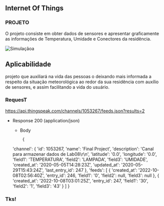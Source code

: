 

## Internet Of Things


### PROJETO

O projeto consiste em obter dados de sensores e apresentar graficamente as informações de Temperatura, Umidade e Conectores da residência.

![Simulaçãoa](https://user-images.githubusercontent.com/63813811/194684410-e9b8af83-f2b4-47ad-8d09-da22dfc13b7f.png)

## Aplicabilidade



projeto que auxiliará na vida das pessoas o deixando mais informada a respeito da situação meteorológica ao redor da sua residência com auxílio de sensores, e assim facilitando a vida do usuário.

### RequesT

 https://api.thingspeak.com/channels/1053267/feeds.json?results=2
  
+ Response 200 (application/json)

    + Body

           {
  'channel': {
    'id': 1053267,
    'name': 'Final Project',
    'description': 'Canal para armazenar dados de Lab08\r\n',
    'latitude': '0.0',
    'longitude': '0.0',
    'field1': 'TEMPERATURA',
    'field2': 'LAMPADA',
    'field3': 'UMIDADE',
    'created_at': '2020-05-05T14:28:23Z',
    'updated_at': '2020-05-29T15:43:24Z',
    'last_entry_id': 247
  },
  'feeds': [
    {
      'created_at': '2022-10-08T02:56:40Z',
      'entry_id': 246,
      'field1': '0',
      'field2': null,
      'field3': null
    },
    {
      'created_at': '2022-10-08T03:01:25Z',
      'entry_id': 247,
      'field1': '30',
      'field2': '1',
      'field3': '43'
    }
  ]
}
           

### Tks!
